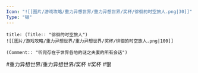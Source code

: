 ```yaml
---
Icon: "![[图片/游戏攻略/重力异想世界/重力异想世界/奖杯/徘徊的时空旅人.png|30]]"
Type: "银"
---
```

```ad-common-silver-trophy
title: (Title:: "徘徊的时空旅人")
![[图片/游戏攻略/重力异想世界/重力异想世界/奖杯/徘徊的时空旅人.png|100]]

(Comment:: "听完存在于世界各地的谜之夫妻的所有会话")
```

#重力异想世界/重力异想世界/奖杯 #奖杯 #银
